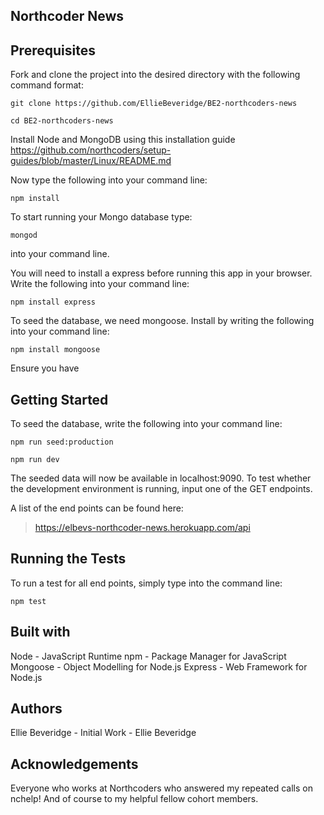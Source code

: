 ## Northcoder News

## Prerequisites

Fork and clone the project into the desired directory with the following command format:
````
git clone https://github.com/EllieBeveridge/BE2-northcoders-news

cd BE2-northcoders-news
````

Install Node and MongoDB using this installation guide https://github.com/northcoders/setup-guides/blob/master/Linux/README.md

Now type the following into your command line:

````
npm install
````

To start running your Mongo database type:

````
mongod
````

into your command line.

You will need to install a express before running this app in your browser.
Write the following into your command line:

````
npm install express
````

To seed the database, we need mongoose. Install by writing the following into your command line:

````
npm install mongoose
````

Ensure you have

## Getting Started

To seed the database, write the following into your command line:

````
npm run seed:production

npm run dev
`````

The seeded data will now be available in localhost:9090. To test whether the development environment is running, input one of the GET endpoints.

A list of the end points can be found here:

> https://elbevs-northcoder-news.herokuapp.com/api

## Running the Tests

To run a test for all end points, simply type into the command line:

````
npm test
````

## Built with

Node - JavaScript Runtime
npm - Package Manager for JavaScript
Mongoose - Object Modelling for Node.js
Express - Web Framework for Node.js

## Authors

Ellie Beveridge - Initial Work - Ellie Beveridge

## Acknowledgements

Everyone who works at Northcoders who answered my repeated calls on nchelp! And of course to my helpful fellow cohort members.